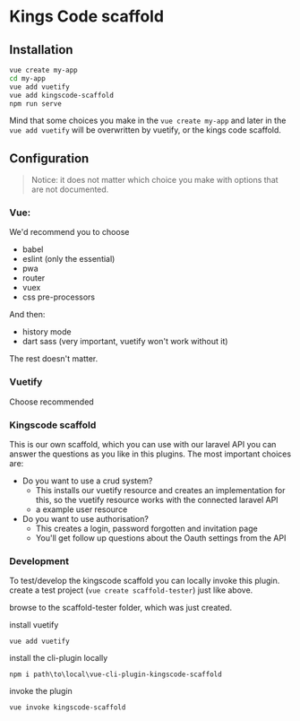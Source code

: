 # Kings Code  scaffold

## Installation

```bash
vue create my-app
cd my-app
vue add vuetify
vue add kingscode-scaffold
npm run serve
```

Mind that some choices you make in the `vue create my-app` and 
later in the `vue add vuetify` will be overwritten by vuetify, or the kings code scaffold.


## Configuration

> Notice: it does not matter which choice you make with options that are not documented.


### Vue:
We'd recommend you to choose
- babel
- eslint (only the essential)
- pwa
- router
- vuex
- css pre-processors

And then:

- history mode
- dart sass (very important, vuetify won't work without it)

The rest doesn't matter.

### Vuetify
Choose recommended

### Kingscode scaffold
This is our own scaffold, which you can use with our laravel API you can answer the questions
as you like in this plugins. The most important choices are:

- Do you want to use a crud system?
    - This installs our vuetify resource and creates an implementation for this, so the vuetify
    resource works with the connected laravel API
    - a example user resource
- Do you want to use authorisation?
    - This creates a login, password forgotten and invitation page
    - You'll get follow up questions about the Oauth settings from the API

### Development
To test/develop the kingscode scaffold you can locally invoke this plugin.
create a test project (`vue create scaffold-tester`) just like above.

browse to the scaffold-tester folder, which was just created.

install vuetify

`vue add vuetify`

install the cli-plugin locally

`npm i path\to\local\vue-cli-plugin-kingscode-scaffold`

invoke the plugin

`vue invoke kingscode-scaffold`
